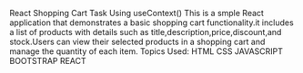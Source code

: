 React Shopping Cart Task Using useContext() This is a smple React application that demonstrates a basic shopping cart functionality.it includes a list of products with details such as title,description,price,discount,and stock.Users can view their selected products in a shopping cart and manage the quantity of each item. Topics Used: HTML CSS JAVASCRIPT BOOTSTRAP REACT
